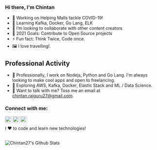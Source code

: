 ### Hi there, I'm Chintan

- 🔭 Working on Helping Malls tackle COVID-19!
- 🌱 Learning Kafka, Docker, Go Lang, ELK
- 👯 I’m looking to collaborate with other content creators
- 🥅 2021 Goals: Contribute to Open Source projects
- ⚡ Fun fact: Think Twice, Code once.
- 🖼️ I love travelling!.

## Professional Activity 
- 📰 Professionally, I work on Nodejs, Python and Go Lang. I'm always looking to make cool apps and open to freelancing.
- 🔭 Exploring AWS, Kafka, Docker, Elastic Stack and ML / Data Science.
- 💬 Want to talk with me? Toss me an email at chintan.rajguru27@gmail.com.


### Connect with me:

[<img align="left" alt="Chintan27 | Twitter" width="22px" src="https://cdn.jsdelivr.net/npm/simple-icons@v3/icons/twitter.svg" />][twitter]
[<img align="left" alt="Chintan27 | LinkedIn" width="22px" src="https://cdn.jsdelivr.net/npm/simple-icons@v3/icons/linkedin.svg" />][linkedin]
[<img align="left" alt="Chintan27 | Instagram" width="22px" src="https://cdn.jsdelivr.net/npm/simple-icons@v3/icons/instagram.svg" />][instagram]

<br />

I ❤️ to code and learn new technologies!

<br />


<img align="left" alt="Chintan27's Github Stats" src="https://github-readme-stats.codestackr.vercel.app/api?username=Chintan27&show_icons=true&hide_border=true" />


[twitter]: https://twitter.com/chintan_27
[instagram]: https://www.instagram.com/chintanrajguru/
[linkedin]: https://www.linkedin.com/in/chintanrajguru/
